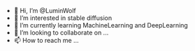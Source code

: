 - 👋 Hi, I’m @LuminWolf
- 👀 I’m interested in stable diffusion
- 🌱 I’m currently learning MachineLearning and DeepLearning
- 💞️ I’m looking to collaborate on ...
- 📫 How to reach me ...

<!---
LuminWolf/LuminWolf is a ✨ special ✨ repository because its `README.md` (this file) appears on your GitHub profile.
You can click the Preview link to take a look at your changes.
--->
